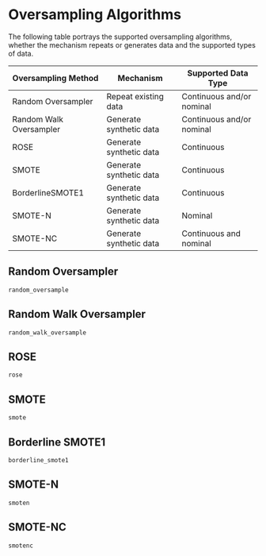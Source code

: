 # Oversampling Algorithms

The following table portrays the supported oversampling algorithms, whether the mechanism repeats or generates data and the supported types of data.

| Oversampling Method | Mechanism | Supported Data Type |
|----------|----------|----------|
| Random Oversampler | Repeat existing data | Continuous and/or nominal  |
| Random Walk Oversampler | Generate synthetic data | Continuous and/or nominal |
| ROSE | Generate synthetic data | Continuous |
| SMOTE | Generate synthetic data | Continuous |
| BorderlineSMOTE1 | Generate synthetic data | Continuous |
| SMOTE-N | Generate synthetic data | Nominal |
| SMOTE-NC | Generate synthetic data | Continuous and nominal |


## Random Oversampler

```@docs
random_oversample
```

## Random Walk Oversampler

```@docs
random_walk_oversample
```

## ROSE

```@docs
rose
```

## SMOTE

```@docs
smote
```

## Borderline SMOTE1

```@docs
borderline_smote1
```

## SMOTE-N

```@docs
smoten
```

## SMOTE-NC
    
```@docs
smotenc
```